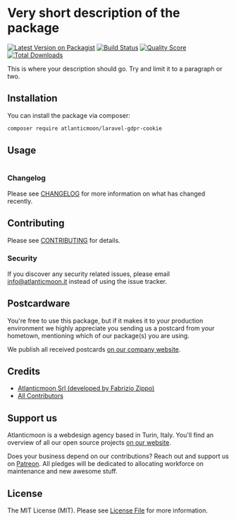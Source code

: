 # Very short description of the package

[![Latest Version on Packagist](https://img.shields.io/packagist/v/atlanticmoon/laravel-gdpr-cookie.svg?style=flat-square)](https://packagist.org/packages/atlanticmoon/gdpr-cookie)
[![Build Status](https://img.shields.io/travis/atlanticmoon/laravel-gdpr-cookie/master.svg?style=flat-square)](https://travis-ci.org/atlanticmoon/gdpr-cookie)
[![Quality Score](https://img.shields.io/scrutinizer/g/atlanticmoon/laravel-gdpr-cookie.svg?style=flat-square)](https://scrutinizer-ci.com/g/atlanticmoon/gdpr-cookie)
[![Total Downloads](https://img.shields.io/packagist/dt/atlanticmoon/laravel-gdpr-cookie.svg?style=flat-square)](https://packagist.org/packages/atlanticmoon/gdpr-cookie)

This is where your description should go. Try and limit it to a paragraph or two.

## Installation

You can install the package via composer:

```bash
composer require atlanticmoon/laravel-gdpr-cookie
```

## Usage

``` php

```

### Changelog

Please see [CHANGELOG](CHANGELOG.md) for more information on what has changed recently.

## Contributing

Please see [CONTRIBUTING](CONTRIBUTING.md) for details.

### Security

If you discover any security related issues, please email info@atlanticmoon.it instead of using the issue tracker.

## Postcardware

You're free to use this package, but if it makes it to your production environment we highly appreciate you sending us a postcard from your hometown, mentioning which of our package(s) you are using.

We publish all received postcards [on our company website](https://www.atlanticmoon.com/).

## Credits

- [Atlanticmoon Srl (developed by Fabrizio Zippo)](https://github.com/atlanticmoon)
- [All Contributors](../../contributors)

## Support us

Atlanticmoon is a webdesign agency based in Turin, Italy. You'll find an overview of all our open source projects [on our website](https://www.atlanticmoon.com/).

Does your business depend on our contributions? Reach out and support us on [Patreon](https://www.patreon.com/atlanticmoon). 
All pledges will be dedicated to allocating workforce on maintenance and new awesome stuff.

## License

The MIT License (MIT). Please see [License File](LICENSE.md) for more information.

